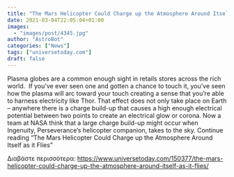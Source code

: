 ```yaml
---
title: "The Mars Helicopter Could Charge up the Atmosphere Around Itself as it Flies"
date: 2021-03-04T22:05:04+01:00
images:
  - "images/post/4345.jpg"
author: "AstroBot"
categories: ["News"]
tags: ["universetoday.com"]
draft: false
---
```


Plasma globes are a common enough sight in retails stores across the rich world.  If you’ve ever seen one and gotten a chance to touch it, you’ve seen how the plasma will arc toward your touch creating a sense that you’re able to harness electricity like Thor. That effect does not only take place on Earth – anywhere there is a charge build-up that causes a high enough electrical potential between two points to create an electrical glow or corona. Now a team at NASA think that a large charge build-up might occur when Ingenuity, Perseverance’s helicopter companion, takes to the sky. Continue reading “The Mars Helicopter Could Charge up the Atmosphere Around Itself as it Flies” 

Διαβάστε περισσότερα: https://www.universetoday.com/150377/the-mars-helicopter-could-charge-up-the-atmosphere-around-itself-as-it-flies/
